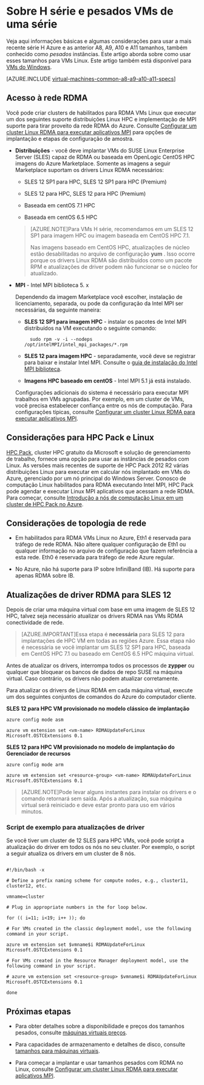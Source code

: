 <properties
 pageTitle="Sobre pesados VMs com Linux | Microsoft Azure"
 description="Obtenha informações básicas e considerações para usar os tamanhos de pesados H série e A8, A9, A10 e A11 para Linux VMs"
 services="virtual-machines-linux"
 documentationCenter=""
 authors="dlepow"
 manager="timlt"
 editor=""
 tags="azure-resource-manager,azure-service-management"/>
<tags
ms.service="virtual-machines-linux"
 ms.devlang="na"
 ms.topic="article"
 ms.tgt_pltfrm="vm-linux"
 ms.workload="infrastructure-services"
 ms.date="09/21/2016"
 ms.author="danlep"/>

# <a name="about-h-series-and-compute-intensive-a-series-vms"></a>Sobre H série e pesados VMs de uma série 

Veja aqui informações básicas e algumas considerações para usar a mais recente série H Azure e as anterior A8, A9, A10 e A11 tamanhos, também conhecido como *pesados* instâncias. Este artigo aborda sobre como usar esses tamanhos para VMs Linux. Este artigo também está disponível para [VMs do Windows](virtual-machines-windows-a8-a9-a10-a11-specs.md).




[AZURE.INCLUDE [virtual-machines-common-a8-a9-a10-a11-specs](../../includes/virtual-machines-common-a8-a9-a10-a11-specs.md)]

## <a name="access-to-the-rdma-network"></a>Acesso à rede RDMA

Você pode criar clusters de habilitados para RDMA VMs Linux que executar um dos seguintes suporte distribuições Linux HPC e implementação de MPI suporte para tirar proveito da rede RDMA do Azure. Consulte [Configurar um cluster Linux RDMA para executar aplicativos MPI](virtual-machines-linux-classic-rdma-cluster.md) para opções de implantação e etapas de configuração de amostra.

* **Distribuições** - você deve implantar VMs do SUSE Linux Enterprise Server (SLES) capaz de RDMA ou baseada em OpenLogic CentOS HPC imagens do Azure Marketplace. Somente as imagens a seguir Marketplace suportam os drivers Linux RDMA necessários:

    * SLES 12 SP1 para HPC, SLES 12 SP1 para HPC (Premium)
    
    * SLES 12 para HPC, SLES 12 para HPC (Premium)
    
    * Baseada em centOS 7.1 HPC
    
    * Baseada em centOS 6.5 HPC
    
    >[AZURE.NOTE]Para VMs H série, recomendamos em um SLES 12 SP1 para imagem HPC ou imagem baseada em CentOS HPC 7.1.
    >
    >Nas imagens baseado em CentOS HPC, atualizações de núcleo estão desabilitadas no arquivo de configuração **yum** . Isso ocorre porque os drivers Linux RDMA são distribuídos como um pacote RPM e atualizações de driver podem não funcionar se o núcleo for atualizado.

* **MPI** - Intel MPI biblioteca 5. x

    Dependendo da imagem Marketplace você escolher, instalação de licenciamento, separada, ou pode da configuração da Intel MPI ser necessárias, da seguinte maneira: 
    
    * **SLES 12 SP1 para imagem HPC** - instalar os pacotes de Intel MPI distribuídos na VM executando o seguinte comando:
    
            sudo rpm -v -i --nodeps /opt/intelMPI/intel_mpi_packages/*.rpm

    * **SLES 12 para imagem HPC** - separadamente, você deve se registrar para baixar e instalar Intel MPI. Consulte o [guia de instalação do Intel MPI biblioteca](https://software.intel.com/sites/default/files/managed/7c/2c/intelmpi-2017-installguide-linux.pdf).
    
    * **Imagens HPC baseado em centOS** - Intel MPI 5.1 já está instalado.  

    Configurações adicionais do sistema é necessário para executar MPI trabalhos em VMs agrupadas. Por exemplo, em um cluster de VMs, você precisa estabelecer confiança entre os nós de computação. Para configurações típicas, consulte [Configurar um cluster Linux RDMA para executar aplicativos MPI](virtual-machines-linux-classic-rdma-cluster.md).


## <a name="considerations-for-hpc-pack-and-linux"></a>Considerações para HPC Pack e Linux

[HPC Pack](https://technet.microsoft.com/library/jj899572.aspx), cluster HPC gratuito da Microsoft e solução de gerenciamento de trabalho, fornece uma opção para usar as instâncias de pesados com Linux. As versões mais recentes de suporte de HPC Pack 2012 R2 várias distribuições Linux para executar em calcular nós implantado em VMs do Azure, gerenciado por um nó principal do Windows Server. Conosco de computação Linux habilitados para RDMA executando Intel MPI, HPC Pack pode agendar e executar Linux MPI aplicativos que acessam a rede RDMA. Para começar, consulte [Introdução a nós de computação Linux em um cluster de HPC Pack no Azure](virtual-machines-linux-classic-hpcpack-cluster.md).

## <a name="network-topology-considerations"></a>Considerações de topologia de rede

* Em habilitados para RDMA VMs Linux no Azure, Eth1 é reservada para tráfego de rede RDMA. Não altere qualquer configuração de Eth1 ou qualquer informação no arquivo de configuração que fazem referência a esta rede. Eth0 é reservada para tráfego de rede Azure regular.

* No Azure, não há suporte para IP sobre InfiniBand (IB). Há suporte para apenas RDMA sobre IB.

## <a name="rdma-driver-updates-for-sles-12"></a>Atualizações de driver RDMA para SLES 12

Depois de criar uma máquina virtual com base em uma imagem de SLES 12 HPC, talvez seja necessário atualizar os drivers RDMA nas VMs RDMA conectividade de rede. 

>[AZURE.IMPORTANT]Essa etapa é **necessária** para SLES 12 para implantações de HPC VM em todas as regiões Azure. 
>Essa etapa não é necessária se você implantar um SLES 12 SP1 para HPC, baseada em CentOS HPC 7.1 ou baseado em CentOS 6.5 HPC máquina virtual. 

Antes de atualizar os drivers, interrompa todos os processos de **zypper** ou qualquer que bloquear os bancos de dados de repo SUSE na máquina virtual. Caso contrário, os drivers não podem atualizar corretamente.  

Para atualizar os drivers de Linux RDMA em cada máquina virtual, execute um dos seguintes conjuntos de comandos do Azure do computador cliente.

**SLES 12 para HPC VM provisionado no modelo clássico de implantação**

```
azure config mode asm

azure vm extension set <vm-name> RDMAUpdateForLinux Microsoft.OSTCExtensions 0.1
```

**SLES 12 para HPC VM provisionado no modelo de implantação do Gerenciador de recursos**

```
azure config mode arm

azure vm extension set <resource-group> <vm-name> RDMAUpdateForLinux Microsoft.OSTCExtensions 0.1
```

>[AZURE.NOTE]Pode levar alguns instantes para instalar os drivers e o comando retornará sem saída. Após a atualização, sua máquina virtual será reiniciado e deve estar pronto para uso em vários minutos.

### <a name="sample-script-for-driver-updates"></a>Script de exemplo para atualizações de driver

Se você tiver um cluster de 12 SLES para HPC VMs, você pode script a atualização do driver em todos os nós no seu cluster. Por exemplo, o script a seguir atualiza os drivers em um cluster de 8 nós.

```

#!/bin/bash -x

# Define a prefix naming scheme for compute nodes, e.g., cluster11, cluster12, etc.

vmname=cluster

# Plug in appropriate numbers in the for loop below.

for (( i=11; i<19; i++ )); do

# For VMs created in the classic deployment model, use the following command in your script.

azure vm extension set $vmname$i RDMAUpdateForLinux Microsoft.OSTCExtensions 0.1

# For VMs created in the Resource Manager deployment model, use the following command in your script.

# azure vm extension set <resource-group> $vmname$i RDMAUpdateForLinux Microsoft.OSTCExtensions 0.1

done

```


## <a name="next-steps"></a>Próximas etapas

* Para obter detalhes sobre a disponibilidade e preços dos tamanhos pesados, consulte [máquinas virtuais preços](https://azure.microsoft.com/pricing/details/virtual-machines/#Linux).

* Para capacidades de armazenamento e detalhes de disco, consulte [tamanhos para máquinas virtuais](virtual-machines-linux-sizes.md).

* Para começar a implantar e usar tamanhos pesados com RDMA no Linux, consulte [Configurar um cluster Linux RDMA para executar aplicativos MPI](virtual-machines-linux-classic-rdma-cluster.md).


